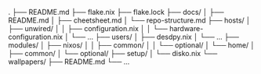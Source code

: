 .
├── README.md
├── flake.nix
├── flake.lock
├── docs/
│   ├── README.md
│   ├── cheetsheet.md
│   └── repo-structure.md
├── hosts/
│   ├── unwired/
│   │   ├── configuration.nix
│   │   └── hardware-configuration.nix
│   └── ...
├── users/
│   ├── desdpy.nix
│   └── ...
├── modules/
│   ├── nixos/
│   │   ├── common/
│   │   └── optional/
│   └── home/
│       ├── common/
│       └── optional/
├── setup/
│   └── disko.nix
└── wallpapers/
    ├── README.md
    └── ...
